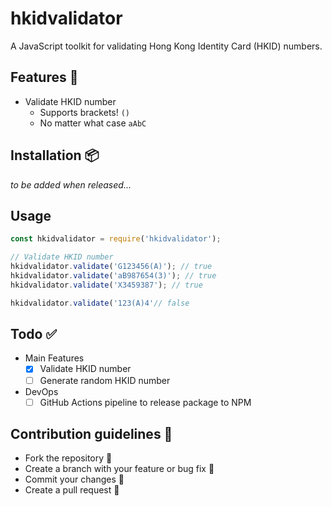 # hkidvalidator

A JavaScript toolkit for validating Hong Kong Identity Card (HKID) numbers.  

## Features 🤖

- Validate HKID number
  - Supports brackets! `()`
  - No matter what case `aAbC`

## Installation 📦

<i>to be added when released...</i>

## Usage

```javascript
const hkidvalidator = require('hkidvalidator');

// Validate HKID number
hkidvalidator.validate('G123456(A)'); // true
hkidvalidator.validate('aB987654(3)'); // true
hkidvalidator.validate('X3459387'); // true

hkidvalidator.validate('123(A)4'// false
```

## Todo ✅
- Main Features
  - [x] Validate HKID number
  - [ ] Generate random HKID number
- DevOps
  - [ ] GitHub Actions pipeline to release package to NPM
## Contribution guidelines 📝

- Fork the repository 🍴
- Create a branch with your feature or bug fix 🎋
- Commit your changes 💽
- Create a pull request 🧰
